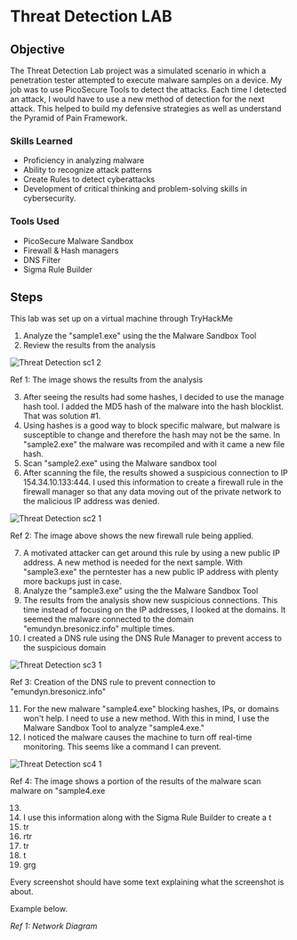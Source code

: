 # Threat Detection LAB

## Objective

The Threat Detection Lab project was a simulated scenario in which a penetration tester attempted to execute malware samples on a device. My job was to use PicoSecure Tools to detect the attacks. Each time I detected an attack, I would have to use a new method of detection for the next attack. This helped to build my defensive strategies as well as understand the Pyramid of Pain Framework.

### Skills Learned

- Proficiency in analyzing malware
- Ability to recognize attack patterns
- Create Rules to detect cyberattacks 
- Development of critical thinking and problem-solving skills in cybersecurity.

### Tools Used

- PicoSecure Malware Sandbox
- Firewall & Hash managers
- DNS Filter
- Sigma Rule Builder

## Steps
This lab was set up on a virtual machine through TryHackMe
1. Analyze the "sample1.exe" using the the Malware Sandbox Tool
2. Review the results from the analysis

  ![Threat Detection sc1 2](https://github.com/user-attachments/assets/e0573754-07f8-4874-bc2e-824b1affcb97)

  Ref 1: The image shows the results from the analysis
  
3. After seeing the results had some hashes, I decided to use the manage hash tool. I added the MD5 hash of the malware into the hash blocklist. That was solution #1. 
4. Using hashes is a good way to block specific malware, but malware is susceptible to change and therefore the hash may not be the same. In "sample2.exe" the malware was recompiled and with it came a new file hash. 
5. Scan "sample2.exe" using the Malware sandbox tool
6. After scanning the file, the results showed a suspicious connection to IP 154.34.10.133:444. I used this information to create a firewall rule in the firewall manager so that any data moving out of the private network to the malicious IP address was denied.

  ![Threat Detection sc2 1](https://github.com/user-attachments/assets/06dc85d3-2b3a-4b35-ae9a-c16ca3bc0359)

  Ref 2: The image above shows the new firewall rule being applied.
  
7. A motivated attacker can get around this rule by using a new public IP address. A new method is needed for the next sample. With "sample3.exe" the perntester has a new public IP address with plenty more backups just in case. 
8. Analyze the "sample3.exe" using the the Malware Sandbox Tool
9. The results from the analysis show new suspicious connections. This time instead of focusing on the IP addresses, I looked at the domains. It seemed the malware connected to the domain "emundyn.bresonicz.info" multiple times.
10. I created a DNS rule using the DNS Rule Manager to prevent access to the suspicious domain

  ![Threat Detection sc3 1](https://github.com/user-attachments/assets/ddf7e102-5b26-4e7a-9503-d94ae79b856b)

  Ref 3: Creation of the DNS rule to prevent connection to "emundyn.bresonicz.info" 
  
11. For the new malware "sample4.exe" blocking hashes, IPs, or domains won't help. I need to use a new method. With this in mind, I use the Malware Sandbox Tool to analyze "sample4.exe."
12. I noticed the malware causes the machine to turn off real-time monitoring. This seems like a command I can prevent.

  ![Threat Detection sc4 1](https://github.com/user-attachments/assets/d6742774-483a-4585-8ed5-9379233bb9ef)

  Ref 4: The image shows a portion of the results of the malware scan malware on "sample4.exe

13. 
14. I use this information along with the Sigma Rule Builder to create a t
15. tr
16. rtr
17. tr
18. t
19. grg

Every screenshot should have some text explaining what the screenshot is about.

Example below.

*Ref 1: Network Diagram*
